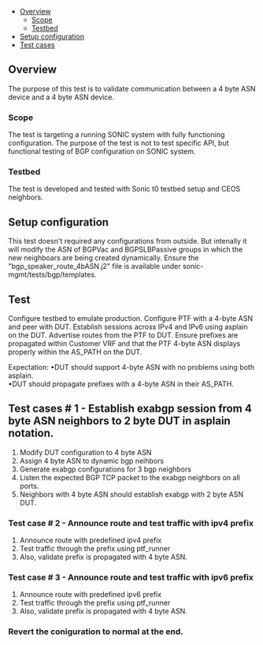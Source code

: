 - [Overview](#overview)
    - [Scope](#scope)
    - [Testbed](#testbed)
- [Setup configuration](#setup-configuration)
- [Test cases](#test-cases)

## Overview
The purpose of this test is to validate communication between a 4 byte ASN device and a 4 byte ASN device.
### Scope
The test is targeting a running SONIC system with fully functioning configuration. The purpose of the test is not to test specific API, but functional testing of BGP configuration on SONIC system.

### Testbed
The test is developed and tested with Sonic t0 testbed setup and CEOS neighbors.

## Setup configuration
This test doesn't required any configurations from outside. But intenally it will modify the ASN of BGPVac and BGPSLBPassive groups in which the new neighboars are being created dynamically. Ensure the "bgp_speaker_route_4bASN.j2" file is available under sonic-mgmt/tests/bgp/templates.

## Test
Configure testbed to emulate production.
Configure PTF with a 4-byte ASN and peer with DUT.
Establish sessions across IPv4 and IPv6 using asplain on the DUT.
Advertise routes from the PTF to DUT.
Ensure prefixes are propagated within Customer VRF 
and that the PTF 4-byte ASN displays properly within the AS_PATH on the DUT.


Expectation:
•DUT should support 4-byte ASN with no problems using both asplain.    
•DUT should propagate prefixes with a 4-byte ASN in their AS_PATH.
## Test cases # 1 - Establish exabgp session from 4 byte ASN neighbors to 2 byte DUT in asplain notation.
1. Modify DUT configuration to 4 byte ASN
2. Assign 4 byte ASN to dynamic bgp neihbors
3. Generate exabgp configurations for 3 bgp neighbors
4. Listen the expected BGP TCP packet to the exabgp neighbors on all ports. 
5. Neighbors with 4 byte ASN should establish exabgp with 2 byte ASN DUT.

### Test case # 2 - Announce route and test traffic with ipv4 prefix
1. Announce route with predefined ipv4 prefix 
2. Test traffic through the prefix using ptf_runner
3. Also, validate prefix is propagated with 4 byte ASN.

### Test case # 3 - Announce route and test traffic with ipv6 prefix
1. Announce route with predefined ipv6 prefix
2. Test traffic through the prefix using ptf_runner
3. Also, validate prefix is propagated with 4 byte ASN.

### Revert the coniguration to normal at the end.
